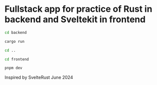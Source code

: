 # Fullstack app for practice of Rust in backend and Sveltekit in frontend
```bash
cd backend
```

```bash
cargo run
```

```bash
cd ..
```

```bash
cd frontend
```

```bash
pnpm dev
```

Inspired by SvelteRust
June 2024
